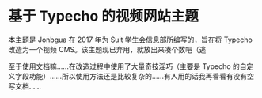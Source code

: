 # 基于 Typecho 的视频网站主题

本主题是 Jonbgua 在 2017 年为 Suit 学生会信息部所编写的，旨在将 Typecho 改造为一个视频 CMS。该主题现已弃用，就放出来凑个数吧（逃

至于使用文档嘛……在改造过程中使用了大量奇技淫巧（主要是 Typecho 的自定义字段功能）……所以使用方法还是比较复杂的……有人用的话我再看看有没有空写文档……
